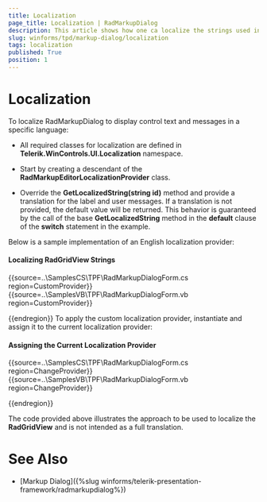 ```yaml
---
title: Localization
page_title: Localization | RadMarkupDialog
description: This article shows how one ca localize the strings used in RadMarkupDialog.
slug: winforms/tpd/markup-dialog/localization
tags: localization 
published: True
position: 1
---
```


# Localization

To localize RadMarkupDialog to display control text and messages in a specific language:

*  All required classes for localization are defined in __Telerik.WinControls.UI.Localization__ namespace.

*  Start by creating a descendant of the __RadMarkupEditorLocalizationProvider__ class.

*  Override the __GetLocalizedString(string id)__ method and provide a translation for the label and user messages. If a translation is not provided, the default value will be returned. This behavior is guaranteed by the call of the base __GetLocalizedString__ method in the __default__ clause of the __switch__ statement in the example.
 
Below is a sample implementation of an English localization provider:

#### Localizing RadGridView Strings

{{source=..\SamplesCS\TPF\RadMarkupDialogForm.cs region=CustomProvider}} 
{{source=..\SamplesVB\TPF\RadMarkupDialogForm.vb region=CustomProvider}} 

{{endregion}}
To apply the custom localization provider, instantiate and assign it to the current localization provider: 

#### Assigning the Current Localization Provider

{{source=..\SamplesCS\TPF\RadMarkupDialogForm.cs region=ChangeProvider}} 
{{source=..\SamplesVB\TPF\RadMarkupDialogForm.vb region=ChangeProvider}} 

{{endregion}}

The code provided above illustrates the approach to be used to localize the __RadGridView__ and is not intended as a full translation.
        
# See Also
* [Markup Dialog]({%slug winforms/telerik-presentation-framework/radmarkupdialog%})